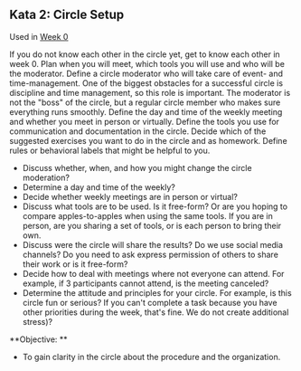 ## Kata 2: Circle Setup 

Used in [Week 0](0410_Week_00.md)

If you do not know each other in the circle yet, get to know each other in week 0. Plan when you will meet, which tools you will use and who will be the moderator. Define a circle moderator who will take care of event- and time-management. One of the biggest obstacles for a successful circle is discipline and time management, so this role is important. The moderator is not the "boss" of the circle, but a regular circle member who makes sure everything runs smoothly. 
Define the day and time of the weekly meeting and whether you meet in person or virtually. Define the tools you use for communication and documentation in the circle. Decide which of the suggested exercises you want to do in the circle and as homework. Define rules or behavioral labels that might be helpful to you.


- Discuss whether, when, and how you might change the circle moderation?
- Determine a day and time of the weekly?
- Decide whether weekly meetings are in person or virtual?
- Discuss what tools are to be used. Is it free-form? Or are you hoping to compare apples-to-apples when using the same tools. If you are in person, are you sharing a set of tools, or is each person to bring their own. 
- Discuss were the circle will share the results? Do we use social media channels? Do you need to ask express permission of others to share their work or is it free-form?
- Decide how to deal with meetings where not everyone can attend. For example, if 3 participants cannot attend, is the meeting canceled?
- Determine the attitude and principles for your circle. For example, is this circle fun or serious? If you can't complete a task because you have other priorities during the week, that's fine. We do not create additional stress)?


**Objective: **

- To gain clarity in the circle about the procedure and the organization.